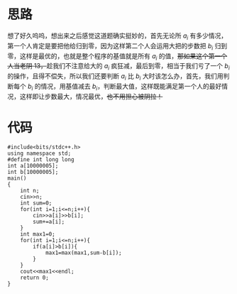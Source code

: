 # 思路

想了好久呜呜，想出来之后感觉这道题确实挺妙的，首先无论所 $a_{i}$ 有多少情况，第一个人肯定是要把他给归到零，因为这样第二个人会运用大把的步数把       $b_{i}$ 归到零，这样是最优的，也就是整个程序的基值就是所有 $a_{i}$ 的值，~~那如果这个第一个人当老阴 13，~~趁我们不注意给大的 $a_{i}$ 疯狂减，最后到零，相当于我们亏了一个 $b_{i}$ 的操作，且得不偿失，所以我们还要判断   $a_{i}$ 比 $b_{i}$ 大时该怎么办，首先，我们用判断每个 $b_{i}$ 的情况，用基值减去 $b_{i}$，判断最大值，这样既能满足第一个人的最好情况，这样即让步数最大，情况最优，~~也不用担心被阴拉！~~

# 代码

```
#include<bits/stdc++.h>
using namespace std;
#define int long long
int a[10000005];
int b[10000005];
main()
{
	int n;
	cin>>n;
	int sum=0;
	for(int i=1;i<=n;i++){
		cin>>a[i]>>b[i];
		sum+=a[i];
	}
	int max1=0;
	for(int i=1;i<=n;i++){
		if(a[i]>b[i]){
			max1=max(max1,sum-b[i]);
		}
	}
	cout<<max1<<endl;
    return 0;
}
```
